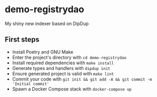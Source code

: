 # demo-registrydao

My shiny new indexer based on DipDup

## First steps

* Install Poetry and GNU Make
* Enter the project's directory with `cd demo-registrydao`
* Install required dependencies with `make install`
* Generate types and handlers with `dipdup init`
* Ensure generated project is valid with `make lint`
* Commit your code with `git init && git add -A && git commit -m 'Initial commit'` 
* Spawn a Docker Compose stack with `docker-compose up`